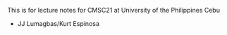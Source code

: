 This is for lecture notes for CMSC21 at University of the Philippines Cebu

- JJ Lumagbas/Kurt Espinosa
